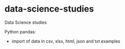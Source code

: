 # data-science-studies
Data Science studies


Python pandas:
- import of data in csv, xlsx, html, json and txt examples
